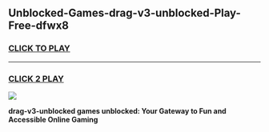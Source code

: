 
## Unblocked-Games-drag-v3-unblocked-Play-Free-dfwx8
<h3>
<a href="https://premium76.site?title=drag-v3-unblocked&ref=21A">CLICK TO PLAY</a></h3>
<hr>

<h3>
<a href="https://premium76.site?title=drag-v3-unblocked&ref=21A">CLICK 2 PLAY</a>
  
</h3>

<a href="https://premium76.site?title=drag-v3-unblocked&ref=21A"><img src="https://clearcache.store/games.png"></a>


**drag-v3-unblocked games unblocked: Your Gateway to Fun and Accessible Online Gaming**
